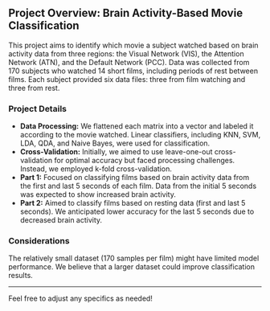 
## **Project Overview: Brain Activity-Based Movie Classification**

This project aims to identify which movie a subject watched based on brain activity data from three regions: the Visual Network (VIS), the Attention Network (ATN), and the Default Network (PCC). Data was collected from 170 subjects who watched 14 short films, including periods of rest between films. Each subject provided six data files: three from film watching and three from rest.

### **Project Details**

- **Data Processing:** We flattened each matrix into a vector and labeled it according to the movie watched. Linear classifiers, including KNN, SVM, LDA, QDA, and Naive Bayes, were used for classification.
- **Cross-Validation:** Initially, we aimed to use leave-one-out cross-validation for optimal accuracy but faced processing challenges. Instead, we employed k-fold cross-validation.
- **Part 1:** Focused on classifying films based on brain activity data from the first and last 5 seconds of each film. Data from the initial 5 seconds was expected to show increased brain activity.
- **Part 2:** Aimed to classify films based on resting data (first and last 5 seconds). We anticipated lower accuracy for the last 5 seconds due to decreased brain activity.

### **Considerations**

The relatively small dataset (170 samples per film) might have limited model performance. We believe that a larger dataset could improve classification results.

--- 

Feel free to adjust any specifics as needed!
